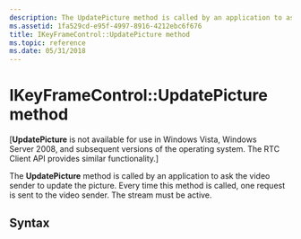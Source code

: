 ```yaml
---
description: The UpdatePicture method is called by an application to ask the video sender to update the picture. Every time this method is called, one request is sent to the video sender. The stream must be active.
ms.assetid: 1fa529cd-e95f-4997-8916-4212ebc6f676
title: IKeyFrameControl::UpdatePicture method
ms.topic: reference
ms.date: 05/31/2018
---
```


# IKeyFrameControl::UpdatePicture method

\[**UpdatePicture** is not available for use in Windows Vista, Windows Server 2008, and subsequent versions of the operating system. The RTC Client API provides similar functionality.\]

The **UpdatePicture** method is called by an application to ask the video sender to update the picture. Every time this method is called, one request is sent to the video sender. The stream must be active.

## Syntax


```C++

